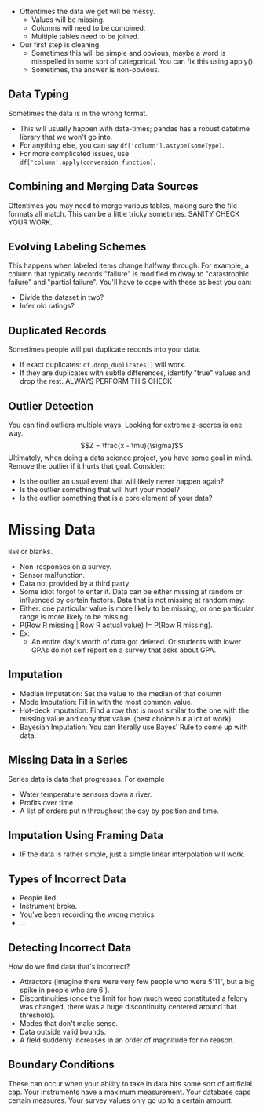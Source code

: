 - Oftentimes the data we get will be messy.
	- Values will be missing.
	- Columns will need to be combined.
	- Multiple tables need to be joined.
- Our first step is cleaning.
	- Sometimes this will be simple and obvious, maybe a word is misspelled in some sort of categorical. You can fix this using apply().
	- Sometimes, the answer is non-obvious.
## Data Typing
Sometimes the data is in the wrong format.
- This will usually happen with data-times; pandas has a robust datetime library that we won't go into.
- For anything else, you can say `df['column'].astype(someType)`.
- For more complicated issues, use `df['column'.apply(conversion_function)`.
## Combining and Merging Data Sources
 Oftentimes you may need to merge various tables, making sure the file formats all match. This can be a little tricky sometimes. SANITY CHECK YOUR WORK.
## Evolving Labeling Schemes
This happens when labeled items change halfway through. 
	For example, a column that typically records "failure" is modified midway to "catastrophic failure" and "partial failure".
You'll have to cope with these as best you can:
- Divide the dataset in two?
- Infer old ratings?
## Duplicated Records
Sometimes people will put duplicate records into your data.
- If exact duplicates: `df.drop_duplicates()` will work.
- If they are duplicates with subtle differences, identify "true" values and drop the rest.
ALWAYS PERFORM THIS CHECK
## Outlier Detection
You can find outliers multiple ways. Looking for extreme z-scores is one way.
$$Z = \frac{x - \mu}{\sigma}$$
Ultimately, when doing a data science project, you have some goal in mind. Remove the outlier if it hurts that goal.
Consider:
- Is the outlier an usual event that will likely never happen again?
- Is the outlier something that will hurt your model?
- Is the outlier something that is a core element of your data?
# Missing Data
`NaN` or blanks.
- Non-responses on a survey.
- Sensor malfunction.
- Data not provided by a third party.
- Some idiot forgot to enter it.
Data can be either missing at random or influenced by certain factors. Data that is not missing at random may:
- Either: one particular value is more likely to be missing, or one particular range is more likely to be missing.
- P(Row R missing | Row R actual value) != P(Row R missing).
- Ex:
	- An entire day's worth of data got deleted. Or students with lower GPAs do not self report on a survey that asks about GPA.
## Imputation
- Median Imputation: Set the value to the median of that column
- Mode Imputation: Fill in with the most common value.
- Hot-deck imputation: Find a row that is most similar to the one with the missing value and copy that value. (best choice but a lot of work)
- Bayesian Imputation: You can literally use Bayes' Rule to come up with data.
## Missing Data in a Series
Series data is data that progresses. For example
- Water temperature sensors down a river.
- Profits over time
- A list of orders put n throughout the day by position and time.
## Imputation Using Framing Data
- IF the data is rather simple, just a simple linear interpolation will work.
## Types of Incorrect Data
- People lied.
- Instrument broke.
- You've been recording the wrong metrics.
- ...
## Detecting Incorrect Data
How do we find data that's incorrect?
- Attractors (imagine there were very few people who were 5'11", but a big spike in people who are 6').
- Discontinuities (once the limit for how much weed constituted a felony was changed, there was a huge discontinuity centered around that threshold).
- Modes that don't make sense.
- Data outside valid bounds.
- A field suddenly increases in an order of magnitude for no reason.
## Boundary Conditions
These can occur when your ability to take in data hits some sort of artificial cap.
	Your instruments have a maximum measurement.
	Your database caps certain measures.
	Your survey values only go up to a certain amount.
	